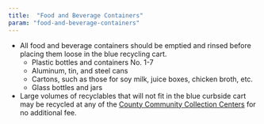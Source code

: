 ```yaml
---
title:  "Food and Beverage Containers"
param: "food-and-beverage-containers"
---
```


* All food and beverage containers should be emptied and rinsed before placing them loose in the blue recycling cart.
  * Plastic bottles and containers No. 1-7
  * Aluminum, tin, and steel cans
  * Cartons, such as those for soy milk, juice boxes, chicken broth, etc.
  * Glass bottles and jars
* Large volumes of recyclables that will not fit in the blue curbside cart may be recycled at any of the [County Community Collection Centers](http://www.hillsboroughcounty.org/en/residents/property-owners-and-renters/trash-and-recycling/find-a-waste-facility) for no additional fee.
